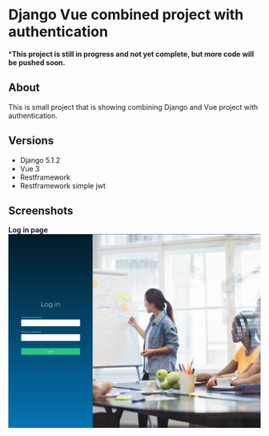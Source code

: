 # Django Vue combined project with authentication

***This project is still in progress and not yet complete, but more code will be pushed soon.**

## About
This is small project that is showing combining Django and Vue project with authentication. 


## Versions
- Django 5.1.2
- Vue 3
- Restframework
- Restframework simple jwt

## Screenshots
**Log in page**
![screenshot login page](https://github.com/zlaja-billund/django-vue-auth/blob/main/git-media/login.png)
